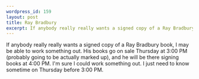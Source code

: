 ```yaml
--- 
wordpress_id: 159
layout: post
title: Ray Bradbury
excerpt: If anybody really really wants a signed copy of a Ray Bradbury book, I may be able to work something out.  His books go on sale Thursday at 3:00 PM (probably going to be actually marked up), and he will be there signing books at 4:00 PM.  I'm sure I could work something out.  I just need to know sometime on Thursday before 3:00 PM.
---
```

If anybody really really wants a signed copy of a Ray Bradbury book, I may be able to work something out.  His books go on sale Thursday at 3:00 PM (probably going to be actually marked up), and he will be there signing books at 4:00 PM.  I'm sure I could work something out.  I just need to know sometime on Thursday before 3:00 PM.
